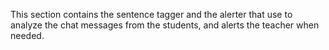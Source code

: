 This section contains the sentence tagger and the alerter that use to analyze the chat messages from the students, and alerts the teacher when needed.
